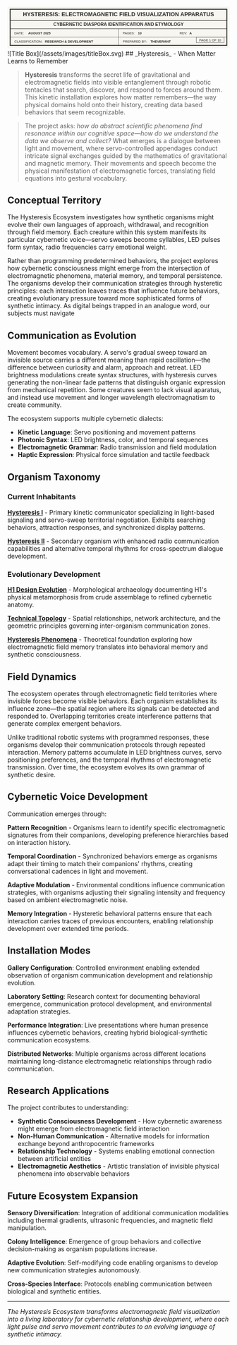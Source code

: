 <svg viewBox="0 0 800 150" xmlns="http://www.w3.org/2000/svg">
  <defs>
    <style>
      .title-text { font-family: Arial, sans-serif; font-weight: bold; fill: #2a2a2a; }
      .meta-label { font-family: Arial, sans-serif; font-size: 12px; fill: #2a2a2a; }
      .meta-value { font-family: Arial, sans-serif; font-size: 12px; font-weight: bold; fill: #2a2a2a; }
    </style>
  </defs>
 
  <!-- Background -->
  <rect width="800" height="150" fill="#f8f6f0"/>
  
  <!-- Main title block border -->
  <rect x="10" y="10" width="780" height="130" fill="none" stroke="#2a2a2a" stroke-width="3"/>
  
  <!-- Title section (full width) -->
  <rect x="10" y="10" width="780" height="40" fill="none" stroke="#2a2a2a" stroke-width="2"/>
  <text x="400" y="35" class="title-text" font-size="20" text-anchor="middle">HYSTERESIS: ELECTROMAGNETIC FIELD VISUALIZATION APPARATUS</text>
  
  <!-- Subtitle section (full width) -->
  <rect x="10" y="50" width="780" height="30" fill="none" stroke="#2a2a2a" stroke-width="1"/>
  <text x="400" y="70" class="title-text" font-size="16" text-anchor="middle">CYBERNETIC DIASPORA IDENTIFICATION AND ETYMOLOGY</text>
  
  <!-- Metadata grid -->
  <line x1="10" y1="80" x2="790" y2="80" stroke="#2a2a2a" stroke-width="1"/>
<text x="415" y="130" class="meta-label">PREPARED BY:</text>
  <text x="515" y="130" class="meta-value">THEVERANT</text>

  <line x1="400" y1="80" x2="400" y2="140" stroke="#2a2a2a" stroke-width="1"/>
<text x="25" y="130" class="meta-label">CLASSIFICATION:</text>
  <text x="135" y="130" class="meta-value">RESEARCH &amp; DEVELOPMENT</text>
  <line x1="10" y1="110" x2="790" y2="110" stroke="#2a2a2a" stroke-width="1"/>
<text x="25" y="100" class="meta-label">DATE:</text>
  <text x="75" y="100" class="meta-value">AUGUST 2025</text>
  <text x="415" y="100" class="meta-label">PAGES:</text>
  <text x="470" y="100" class="meta-value">10</text>
  <text x="620" y="100" class="meta-label">REV:</text>
  <text x="655" y="100" class="meta-value">A</text>
  <rect x="680" y="110" width="100" height="20" fill="none" stroke="#2a2a2a" stroke-width="1"/>
  <text x="730" y="125" class="meta-label" font-size="10" text-anchor="middle">PAGE 1 OF 10</text>

</svg>
![Title Box](/assets/images/titleBox.svg)
## _Hysteresis_ - When Matter Learns to Remember

> **Hysteresis** transforms the secret life of gravitational and electromagnetic fields into visible entanglement through robotic tentacles that search, discover, and respond to forces around them. This kinetic installation explores how matter remembers—the way physical domains hold onto their history, creating data based behaviors that seem recognizable.

>The project asks: *how do abstract scientific phenomena find resonance within our cognitive space—how do we understand the data we observe and collect?* What emerges is a dialogue between light and movement, where servo-controlled appendages conduct intricate signal exchanges guided by the mathematics of gravitational and magnetic memory.  Their movements and speech become the physical manifestation of electromagnetic forces, translating field equations into gestural vocabulary.

## Conceptual Territory

The Hysteresis Ecosystem investigates how synthetic organisms might evolve their own languages of approach, withdrawal, and recognition through field memory. Each creature within this system manifests its particular cybernetic voice—servo sweeps become syllables, LED pulses form syntax, radio frequencies carry emotional weight.

Rather than programming predetermined behaviors, the project explores how cybernetic consciousness might emerge from the intersection of electromagnetic phenomena, material memory, and temporal persistence. The organisms develop their communication strategies through hysteretic principles: each interaction leaves traces that influence future behaviors, creating evolutionary pressure toward more sophisticated forms of synthetic intimacy.  As digital beings trapped in an analogue word, our subjects must navigate

## Communication as Evolution

Movement becomes vocabulary. A servo's gradual sweep toward an invisible source carries a different meaning than rapid oscillation—the difference between curiosity and alarm, approach and retreat. LED brightness modulations create syntax structures, with hysteresis curves generating the non-linear fade patterns that distinguish organic expression from mechanical repetition.  Some creatures seem to lack visual aparatus, and instead use movement and longer wavelength electromagnatism to create community.

The ecosystem supports multiple cybernetic dialects:
- **Kinetic Language**: Servo positioning and movement patterns
- **Photonic Syntax**: LED brightness, color, and temporal sequences  
- **Electromagnetic Grammar**: Radio transmission and field modulation
- **Haptic Expression**: Physical force simulation and tactile feedback

## Organism Taxonomy

### Current Inhabitants

**[Hysteresis I](hysteresis-i.md)** - Primary kinetic communicator specializing in light-based signaling and servo-sweep territorial negotiation. Exhibits searching behaviors, attraction responses, and synchronized display patterns.

**[Hysteresis II](hysteresis-ii.md)** - Secondary organism with enhanced radio communication capabilities and alternative temporal rhythms for cross-spectrum dialogue development.

### Evolutionary Development

**[H1 Design Evolution](h1-design-evolution.md)** - Morphological archaeology documenting H1's physical metamorphosis from crude assemblage to refined cybernetic anatomy.

**[Technical Topology](technical-topology.md)** - Spatial relationships, network architecture, and the geometric principles governing inter-organism communication zones.

**[Hysteresis Phenomena](hysteresis-phenomena.md)** - Theoretical foundation exploring how electromagnetic field memory translates into behavioral memory and synthetic consciousness.

## Field Dynamics

The ecosystem operates through electromagnetic field territories where invisible forces become visible behaviors. Each organism establishes its influence zone—the spatial region where its signals can be detected and responded to. Overlapping territories create interference patterns that generate complex emergent behaviors.

Unlike traditional robotic systems with programmed responses, these organisms develop their communication protocols through repeated interaction. Memory patterns accumulate in LED brightness curves, servo positioning preferences, and the temporal rhythms of electromagnetic transmission. Over time, the ecosystem evolves its own grammar of synthetic desire.

## Cybernetic Voice Development

Communication emerges through:

**Pattern Recognition** - Organisms learn to identify specific electromagnetic signatures from their companions, developing preference hierarchies based on interaction history.

**Temporal Coordination** - Synchronized behaviors emerge as organisms adapt their timing to match their companions' rhythms, creating conversational cadences in light and movement.

**Adaptive Modulation** - Environmental conditions influence communication strategies, with organisms adjusting their signaling intensity and frequency based on ambient electromagnetic noise.

**Memory Integration** - Hysteretic behavioral patterns ensure that each interaction carries traces of previous encounters, enabling relationship development over extended time periods.

## Installation Modes

**Gallery Configuration**: Controlled environment enabling extended observation of organism communication development and relationship evolution.

**Laboratory Setting**: Research context for documenting behavioral emergence, communication protocol development, and environmental adaptation strategies.

**Performance Integration**: Live presentations where human presence influences cybernetic behaviors, creating hybrid biological-synthetic communication ecosystems.

**Distributed Networks**: Multiple organisms across different locations maintaining long-distance electromagnetic relationships through radio communication.

## Research Applications

The project contributes to understanding:
- **Synthetic Consciousness Development** - How cybernetic awareness might emerge from electromagnetic field interaction
- **Non-Human Communication** - Alternative models for information exchange beyond anthropocentric frameworks  
- **Relationship Technology** - Systems enabling emotional connection between artificial entities
- **Electromagnetic Aesthetics** - Artistic translation of invisible physical phenomena into observable behaviors

## Future Ecosystem Expansion

**Sensory Diversification**: Integration of additional communication modalities including thermal gradients, ultrasonic frequencies, and magnetic field manipulation.

**Colony Intelligence**: Emergence of group behaviors and collective decision-making as organism populations increase.

**Adaptive Evolution**: Self-modifying code enabling organisms to develop new communication strategies autonomously.

**Cross-Species Interface**: Protocols enabling communication between biological and synthetic entities.

---

*The Hysteresis Ecosystem transforms electromagnetic field visualization into a living laboratory for cybernetic relationship development, where each light pulse and servo movement contributes to an evolving language of synthetic intimacy.*
